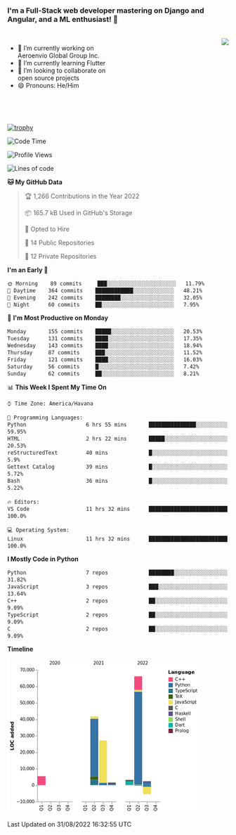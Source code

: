 ### I'm a Full-Stack web developer mastering on Django and Angular, and a ML enthusiast!  👋

<br/>

<img align="right" height="250"  src="https://media1.giphy.com/media/qgQUggAC3Pfv687qPC/giphy.gif?cid=ecf05e470ttfxgsj072btembitu1zn4ti3t3cdyg4jo5b3by&rid=giphy.gif&ct=g" />

 <div style="width:50%">
    <ul>
      <li>🔭 I’m currently working on Aeroenvio Global Group Inc.</li>
      <li>🌱 I’m currently learning Flutter</li>
      <li>👯 I’m looking to collaborate on open source projects</li>
      <li>😄 Pronouns: He/Him</li>
<!--       <li>⚡ Fun fact: I started my first professional project for a company as web dev without knowing any JS </li> -->
    </ul>
  </div>
  
<br/><br/><br/>

[![trophy](https://github-profile-trophy.vercel.app/?username=dfg-98&row=3&column=3&theme=monokai)](https://github.com/ryo-ma/github-profile-trophy)


<!--START_SECTION:waka-->
![Code Time](http://img.shields.io/badge/Code%20Time-422%20hrs%2039%20mins-blue)

![Profile Views](http://img.shields.io/badge/Profile%20Views-0-blue)

![Lines of code](https://img.shields.io/badge/From%20Hello%20World%20I%27ve%20Written-142%20Thousand%20lines%20of%20code-blue)

**🐱 My GitHub Data** 

> 🏆 1,266 Contributions in the Year 2022
 > 
> 📦 165.7 kB Used in GitHub's Storage 
 > 
> 💼 Opted to Hire
 > 
> 📜 14 Public Repositories 
 > 
> 🔑 12 Private Repositories  
 > 
**I'm an Early 🐤** 

```text
🌞 Morning    89 commits     ███░░░░░░░░░░░░░░░░░░░░░░   11.79% 
🌆 Daytime    364 commits    ████████████░░░░░░░░░░░░░   48.21% 
🌃 Evening    242 commits    ████████░░░░░░░░░░░░░░░░░   32.05% 
🌙 Night      60 commits     ██░░░░░░░░░░░░░░░░░░░░░░░   7.95%

```
📅 **I'm Most Productive on Monday** 

```text
Monday       155 commits    █████░░░░░░░░░░░░░░░░░░░░   20.53% 
Tuesday      131 commits    ████░░░░░░░░░░░░░░░░░░░░░   17.35% 
Wednesday    143 commits    ████░░░░░░░░░░░░░░░░░░░░░   18.94% 
Thursday     87 commits     ███░░░░░░░░░░░░░░░░░░░░░░   11.52% 
Friday       121 commits    ████░░░░░░░░░░░░░░░░░░░░░   16.03% 
Saturday     56 commits     █░░░░░░░░░░░░░░░░░░░░░░░░   7.42% 
Sunday       62 commits     ██░░░░░░░░░░░░░░░░░░░░░░░   8.21%

```


📊 **This Week I Spent My Time On** 

```text
⌚︎ Time Zone: America/Havana

💬 Programming Languages: 
Python                   6 hrs 55 mins       ███████████████░░░░░░░░░░   59.95% 
HTML                     2 hrs 22 mins       █████░░░░░░░░░░░░░░░░░░░░   20.53% 
reStructuredText         40 mins             █░░░░░░░░░░░░░░░░░░░░░░░░   5.9% 
Gettext Catalog          39 mins             █░░░░░░░░░░░░░░░░░░░░░░░░   5.72% 
Bash                     36 mins             █░░░░░░░░░░░░░░░░░░░░░░░░   5.22%

🔥 Editors: 
VS Code                  11 hrs 32 mins      █████████████████████████   100.0%

💻 Operating System: 
Linux                    11 hrs 32 mins      █████████████████████████   100.0%

```

**I Mostly Code in Python** 

```text
Python                   7 repos             ████████░░░░░░░░░░░░░░░░░   31.82% 
JavaScript               3 repos             ███░░░░░░░░░░░░░░░░░░░░░░   13.64% 
C++                      2 repos             ██░░░░░░░░░░░░░░░░░░░░░░░   9.09% 
TypeScript               2 repos             ██░░░░░░░░░░░░░░░░░░░░░░░   9.09% 
C                        2 repos             ██░░░░░░░░░░░░░░░░░░░░░░░   9.09%

```


**Timeline**

![Chart not found](https://raw.githubusercontent.com/dfg-98/dfg-98/main/charts/bar_graph.png) 


 Last Updated on 31/08/2022 16:32:55 UTC
<!--END_SECTION:waka-->
